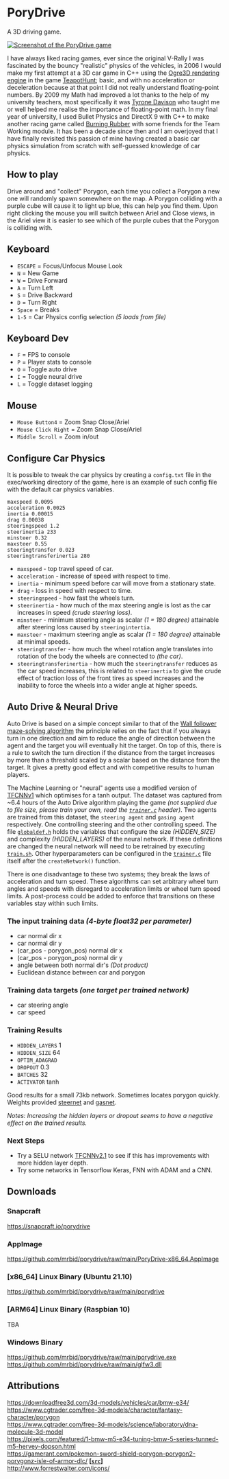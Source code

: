 # PoryDrive
A 3D driving game.

[![Screenshot of the PoryDrive game](https://raw.githubusercontent.com/mrbid/porydrive/main/screenshot.png)](https://www.youtube.com/watch?v=EoPIzxVX-9E "PoryDrive Game Video")

I have always liked racing games, ever since the original V-Rally I was fascinated by the bouncy "realistic" physics of the vehicles, in 2006 I would make my first attempt at a 3D car game in C++ using the [Ogre3D rendering engine](https://www.ogre3d.org/) in the game [TeapotHunt](https://github.com/traxpuzzle/Misc-Games/raw/main/TeapotHunt.exe); basic, and with no acceleration or deceleration because at that point I did not really understand floating-point numbers. By 2009 my Math had improved a lot thanks to the help of my university teachers, most specifically it was [Tyrone Davison](https://research.tees.ac.uk/en/persons/tyrone-davison) who taught me or well helped me realise the importance of floating-point math. In my final year of university, I used Bullet Physics and DirectX 9 with C++ to make another racing game called [Burning Rubber](https://github.com/mrbid/DX9-Racing-Game) with some friends for the Team Working module. It has been a decade since then and I am overjoyed that I have finally revisited this passion of mine having created a basic car physics simulation from scratch with self-guessed knowledge of car physics.

## How to play
Drive around and "collect" Porygon, each time you collect a Porygon a new one will randomly spawn somewhere on the map. A Porygon colliding with a purple cube will cause it to light up blue, this can help you find them. Upon right clicking the mouse you will switch between Ariel and Close views, in the Ariel view it is easier to see which of the purple cubes that the Porygon is colliding with.

## Keyboard
 - `ESCAPE` = Focus/Unfocus Mouse Look
 - `N` = New Game
 - `W` = Drive Forward
 - `A` = Turn Left
 - `S` = Drive Backward
 - `D` = Turn Right
 - `Space` = Breaks
 - `1-5` = Car Physics config selection _(5 loads from file)_

## Keyboard Dev
 - `F` = FPS to console
 - `P` = Player stats to console
 - `O` = Toggle auto drive
 - `I` = Toggle neural drive
 - `L` = Toggle dataset logging

## Mouse
 - `Mouse Button4` = Zoom Snap Close/Ariel
 - `Mouse Click Right` = Zoom Snap Close/Ariel
 - `Middle Scroll` = Zoom in/out

## Configure Car Physics
It is possible to tweak the car physics by creating a `config.txt` file in the exec/working directory of the game, here is an example of such config file with the default car physics variables.
```
maxspeed 0.0095
acceleration 0.0025
inertia 0.00015
drag 0.00038
steeringspeed 1.2
steerinertia 233
minsteer 0.32
maxsteer 0.55
steeringtransfer 0.023
steeringtransferinertia 280
```
- `maxspeed` - top travel speed of car.
- `acceleration` - increase of speed with respect to time.
- `inertia` - minimum speed before car will move from a stationary state.
- `drag` - loss in speed with respect to time.
- `steeringspeed` - how fast the wheels turn.
- `steerinertia` - how much of the max steering angle is lost as the car increases in speed _(crude steering loss)_.
- `minsteer` - minimum steering angle as scalar _(1 = 180 degree)_ attainable after steering loss caused by `steeringintertia`.
- `maxsteer` - maximum steering angle as scalar _(1 = 180 degree)_ attainable at minimal speeds.
- `steeringtransfer` - how much the wheel rotation angle translates into rotation of the body the wheels are connected to _(the car)_.
- `steeringtransferinertia` - how much the `steeringtransfer` reduces as the car speed increases, this is related to `steerinertia` to give the crude effect of traction loss of the front tires as speed increases and the inability to force the wheels into a wider angle at higher speeds.

## Auto Drive & Neural Drive
Auto Drive is based on a simple concept similar to that of the [Wall follower maze-solving algorithm](https://en.wikipedia.org/wiki/Maze-solving_algorithm#Wall_follower) the principle relies on the fact that if you always turn in one direction and aim to reduce the angle of direction between the agent and the target you will eventually hit the target. On top of this, there is a rule to switch the turn direction if the distance from the target increases by more than a threshold scaled by a scalar based on the distance from the target. It gives a pretty good effect and with competitive results to human players.

The Machine Learning or "neural" agents use a modified version of [TFCNNv1](https://github.com/mrbid/TFCNNv1/blob/main/TFCNNv1.h) which optimises for a tanh output. The dataset was captured from ~6.4 hours of the Auto Drive algorithm playing the game _(not supplied due to file size, please train your own, read the [`trainer.c`](trainer.c) header)_. Two agents are trained from this dataset, the `steering agent` and `gasing agent` respectively. One controlling steering and the other controlling speed. The file [`globaldef.h`](globaldef.h) holds the variables that configure the size _(HIDDEN_SIZE)_ and complexity _(HIDDEN_LAYERS)_ of the neural network. If these definitions are changed the neural network will need to be retrained by executing [`train.sh`](train.sh). Other hyperparameters can be configured in the [`trainer.c`](trainer.c) file itself after the `createNetwork()` function.

There is one disadvantage to these two systems; they break the laws of acceleration and turn speed. These algorithms can set arbitrary wheel turn angles and speeds with disregard to acceleration limits or wheel turn speed limits. A post-process could be added to enforce that transitions on these variables stay within such limits.

### The input training data _(4-byte float32 per parameter)_
- car normal dir x
- car normal dir y
- (car_pos - porygon_pos) normal dir x
- (car_pos - porygon_pos) normal dir y
- angle between both normal dir's _(Dot product)_
- Euclidean distance between car and porygon

### Training data targets _(one target per trained network)_
- car steering angle
- car speed

### Training Results
- `HIDDEN_LAYERS` 1
- `HIDDEN_SIZE` 64
- `OPTIM_ADAGRAD`
- `DROPOUT` 0.3
- `BATCHES` 32
- `ACTIVATOR` tanh

Good results for a small 73kb network. Sometimes locates porygon quickly. Weights provided [steernet](steeragent_weights.dat) and [gasnet](gasagent_weights.dat).

_Notes: Increasing the hidden layers or dropout seems to have a negative effect on the trained results._

### Next Steps
- Try a SELU network [TFCNNv2.1](https://github.com/mrbid/TFCNNv2/tree/main/TFCNNV2.1) to see if this has improvements with more hidden layer depth.
- Try some networks in Tensorflow Keras, FNN with ADAM and a CNN.

## Downloads

### Snapcraft
https://snapcraft.io/porydrive

### AppImage
https://github.com/mrbid/porydrive/raw/main/PoryDrive-x86_64.AppImage

### [x86_64] Linux Binary (Ubuntu 21.10)
https://github.com/mrbid/porydrive/raw/main/porydrive

### [ARM64] Linux Binary (Raspbian 10)
TBA<br>

### Windows Binary
https://github.com/mrbid/porydrive/raw/main/porydrive.exe<br>
https://github.com/mrbid/porydrive/raw/main/glfw3.dll

## Attributions
https://downloadfree3d.com/3d-models/vehicles/car/bmw-e34/<br>
https://www.cgtrader.com/free-3d-models/character/fantasy-character/porygon<br>
https://www.cgtrader.com/free-3d-models/science/laboratory/dna-molecule-3d-model<br>
https://pixels.com/featured/1-bmw-m5-e34-tuning-bmw-5-series-tunned-m5-hervey-dopson.html<br>
https://gamerant.com/pokemon-sword-shield-porygon-porygon2-porygonz-isle-of-armor-dlc/ [**[`src`]**](https://www.pokemon.com/uk/pokemon-tcg/pokemon-cards/sm-series/sm10/155/)<br>
http://www.forrestwalter.com/icons/<br>

